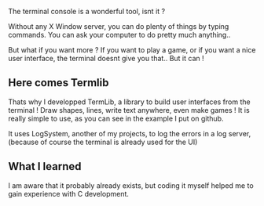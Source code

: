  
The terminal console is a wonderful tool, isnt it ?

Without any X Window server, you can do plenty of things by typing commands. You can ask your computer to do pretty much anything.. 

But what if you want more ? If you want to play a game, or if you want a nice user interface, the terminal doesnt give you that.. But it can !

## Here comes Termlib

Thats why I developped TermLib, a library to build user interfaces from the terminal !
Draw shapes, lines, write text anywhere, even make games !
It is really simple to use, as you can see in the example I put on github.

It uses LogSystem, another of my projects, to log the errors in a log server, (because of course the terminal is already used for the UI)

## What I learned

I am aware that it probably already exists, but coding it myself helped me to gain experience with C development.
